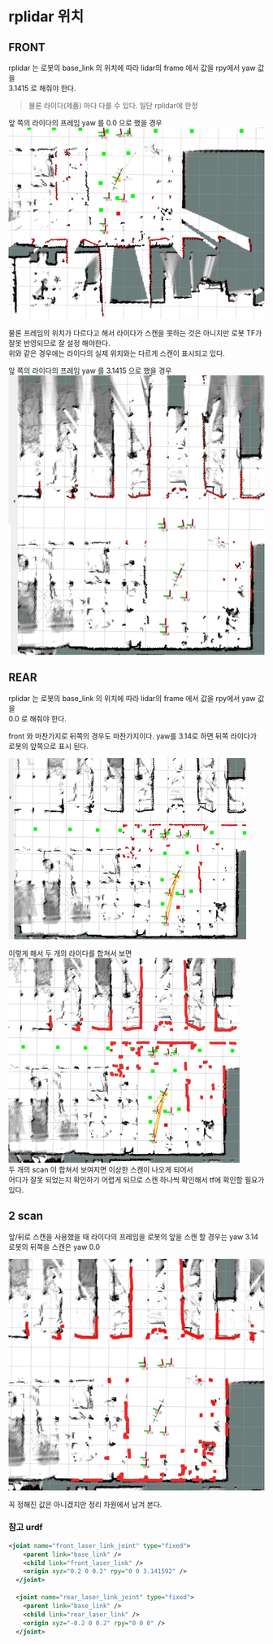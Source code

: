 # rplidar 위치 

## FRONT
rplidar 는 로봇의 base_link 의 위치에 따라 lidar의 frame 에서 값을 rpy에서 yaw 값을   
3.1415 로 해줘야 한다. 
> 물론 라이다(제품) 마다 다를 수 있다. 일단 rplidar에 한정

앞 쪽의 라이다의 프레임 yaw 를 0.0 으로 했을 경우  
![](img/front-0-wrong.jpg)

물론 프레임의 위치가 다르다고 해서 라이다가 스캔을 못하는 것은 아니지만 로봇 TF가 잘못 반영되므로 잘 설정 해야한다.  
위와 같은 경우에는 라이다의 실제 위치와는 다르게 스캔이 표시되고 있다.   


앞 쪽의 라이다의 프레임 yaw 를 3.1415 으로 했을 경우    
![](img/front-3.14-ok.jpg)  



## REAR
rplidar 는 로봇의 base_link 의 위치에 따라 lidar의 frame 에서 값을 rpy에서 yaw 값을   
0.0 로 해줘야 한다.   

front 와 마찬가지로 뒤쪽의 경우도 마찬가지이다. yaw를 3.14로 하면 뒤쪽 라이다가 로봇의 앞쪽으로 표시 된다.

![](img/rear-3.14-wrong.jpg)  


이렇게 해서 두 개의 라이다를 합쳐서 보면   
![](img/front-ok-rear-wrong.jpg)  
두 개의 scan 이 합쳐서 보여지면 이상한 스캔이 나오게 되어서  
어디가 잘못 되었는지 확인하기 어렵게 되므로 스캔 하나씩 확인해서 tf에 확인할 필요가 있다.  


## 2 scan
앞/뒤로 스캔을 사용했을 때 라이다의 프레임을 로봇의 앞을 스캔 할 경우는 yaw 3.14  
로봇의 뒤쪽을 스캔은 yaw 0.0

![](img/front-rear-ok.jpg)  

꼭 정해진 값은 아니겠지만 정리 차원에서 남겨 본다.  

### 참고 urdf
```xml
<joint name="front_laser_link_joint" type="fixed">
    <parent link="base_link" />
    <child link="front_laser_link" />
    <origin xyz="0.2 0 0.2" rpy="0 0 3.141592" />
  </joint>

  <joint name="rear_laser_link_joint" type="fixed">
    <parent link="base_link" />
    <child link="rear_laser_link" />
    <origin xyz="-0.2 0 0.2" rpy="0 0 0" />
  </joint>

```

